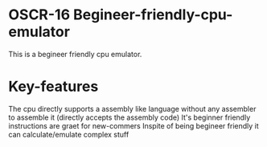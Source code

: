 # OSCR-16 Begineer-friendly-cpu-emulator
This is a begineer friendly cpu emulator.

# Key-features
The cpu directly supports a assembly like language without any assembler to assemble it (directly accepts the assembly code)
It's beginner friendly instructions are graet for new-commers
Inspite of being begineer friendly it can calculate/emulate complex stuff
